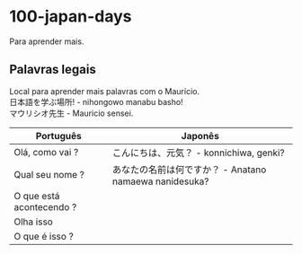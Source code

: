 # 100-japan-days
Para aprender mais.


## Palavras legais

Local para aprender mais palavras com o Maurício.  
日本語を学ぶ場所! - nihongowo manabu basho!  
マウリシオ先生 - Mauricio sensei.

| Português | Japonês |
|-----------|---------|
|  Olá, como vai ?       | こんにちは、元気？ - konnichiwa, genki? |
| Qual seu nome ?          | あなたの名前は何ですか？ - Anatano namaewa nanidesuka? |
| O que está acontecendo ?          |         |
| Olha isso          |         |
| O que é isso ?          |        |
